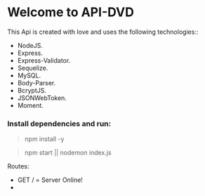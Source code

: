 # Welcome to API-DVD


 This Api is created with love and uses the following technologies::
 - NodeJS.
 - Express.
 - Express-Validator.
 - Sequelize.
 - MySQL.
 - Body-Parser.
 - BcryptJS.
 - JSONWebToken.
 - Moment.

### Install dependencies and run:
>npm install -y

>npm start
||
>nodemon index.js

Routes:

- GET / = Server Online!
- 
[]()
